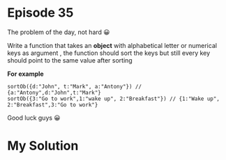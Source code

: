 
# Episode 35

The problem of the day, not hard  :grinning:

Write a function that takes an **object** with alphabetical letter or numerical keys  as argument , the function should sort the keys but still every key should point to the same value after sorting

**For example**
```
sortOb({d:"John", t:"Mark", a:"Antony"}) // {a:"Antony",d:"John",t:"Mark"}
sortOb({3:"Go to work",1:"wake up", 2:"Breakfast"}) // {1:"Wake up", 2:"Breakfast",3:"Go to work"}
```

Good luck guys :grinning:


# My Solution

